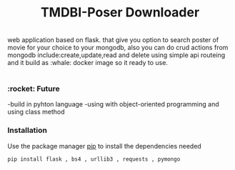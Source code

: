 <div align="center">  
<h1> TMDBI-Poser Downloader
</div>
  
<br>

<div>
 web application based on flask.
 that give you option to search poster of movie
 for your choice to your mongodb,
 also you can do crud actions from mongodb include:create,update,read and delete using simple api routeing
 and it build as :whale: docker image so it ready to use.
<div>
  
<br>
  <div>
  <h3>:rocket: Future </h3>
  -build in pyhton language
  -using with object-oriented programming and using class method
  <div>
  
### **Installation**

Use the package manager [pip](https://pip.pypa.io/en/stable/) to install the dependencies needed
```bash
pip install flask , bs4 , urllib3 , requests , pymongo
```
